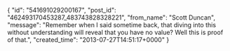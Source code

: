  {
   "id": "541691029200167",
   "post_id": "462493170453287_483743828328221",
   "from_name": "Scott Duncan",
   "message": "Remember when I said sometime back, that diving into this without understanding will reveal that you have no value? Well this is proof of that.",
   "created_time": "2013-07-27T14:51:17+0000"
 }
